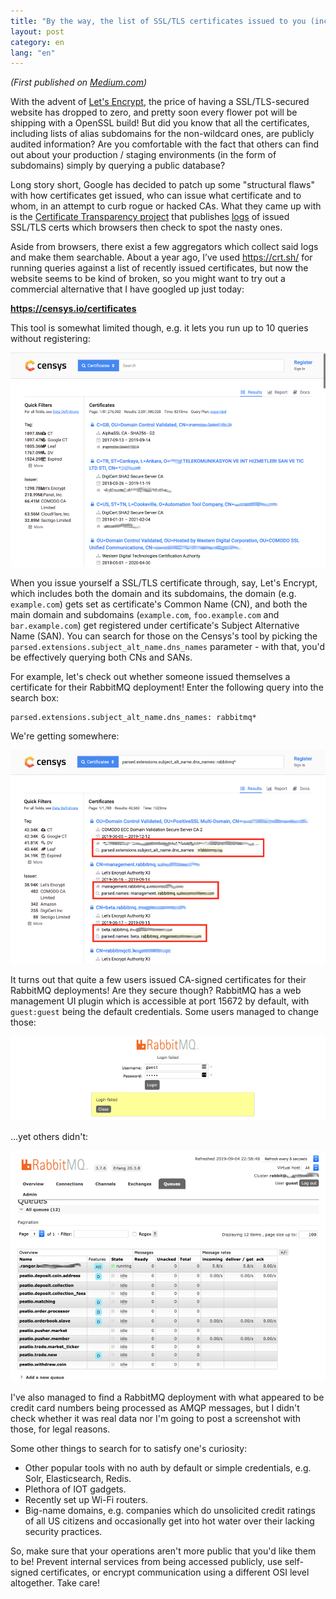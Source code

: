 ```yaml
---
title: "By the way, the list of SSL/TLS certificates issued to you (including subdomains) is public!"
layout: post
category: en
lang: "en"
---
```


*(First published on [Medium.com](https://linasvaliukas.medium.com/by-the-way-the-list-of-ssl-tls-certificates-issued-to-you-including-subdomains-is-public-5537ef1f11f5))*

With the advent of [Let's Encrypt](https://letsencrypt.org/), the price of having a SSL/TLS-secured website has dropped to zero, and pretty soon every flower pot will be shipping with a OpenSSL build! But did you know that all the certificates, including lists of alias subdomains for the non-wildcard ones, are publicly audited information? Are you comfortable with the fact that others can find out about your production / staging environments (in the form of subdomains) simply by querying a public database?

Long story short, Google has decided to patch up some "structural flaws" with how certificates get issued, who can issue what certificate and to whom, in an attempt to curb rogue or hacked CAs. What they came up with is the [Certificate Transparency project](https://www.certificate-transparency.org/) that publishes [logs](https://www.certificate-transparency.org/known-logs) of issued SSL/TLS certs which browsers then check to spot the nasty ones.

Aside from browsers, there exist a few aggregators which collect said logs and make them searchable. About a year ago, I’ve used <https://crt.sh/> for running queries against a list of recently issued certificates, but now the website seems to be kind of broken, so you might want to try out a commercial alternative that I have googled up just today:

**<https://censys.io/certificates>**

This tool is somewhat limited though, e.g. it lets you run up to 10 queries without registering:

![](images/2019-09-05-tls-certificates-are-public/censys-certs.png "I'm not sure if there's any basis to me blurring out the publicly available data, but I won't take the risk!")

When you issue yourself a SSL/TLS certificate through, say, Let's Encrypt, which includes both the domain and its subdomains, the domain (e.g. `example.com`) gets set as certificate's Common Name (CN), and both the main domain and subdomains (`example.com`, `foo.example.com` and `bar.example.com`) get registered under certificate's Subject Alternative Name (SAN). You can search for those on the Censys's tool by picking the `parsed.extensions.subject_alt_name.dns_names` parameter - with that, you'd be effectively querying both CNs and SANs.

For example, let's check out whether someone issued themselves a certificate for their RabbitMQ deployment! Enter the following query into the search box:

```
parsed.extensions.subject_alt_name.dns_names: rabbitmq*
```

We're getting somewhere:

![](images/2019-09-05-tls-certificates-are-public/censys-rabbitmq.png)

It turns out that quite a few users issued CA-signed certificates for their RabbitMQ deployments! Are they secure though? RabbitMQ has a web management UI plugin which is accessible at port 15672 by default, with `guest:guest` being the default credentials. Some users managed to change those:

![](images/2019-09-05-tls-certificates-are-public/rabbitmq-secured.png)

...yet others didn't:

![](images/2019-09-05-tls-certificates-are-public/rabbitmq-not-secured.png)

I've also managed to find a RabbitMQ deployment with what appeared to be credit card numbers being processed as AMQP messages, but I didn't check whether it was real data nor I'm going to post a screenshot with those, for legal reasons.

Some other things to search for to satisfy one's curiosity:

* Other popular tools with no auth by default or simple credentials, e.g. Solr, Elasticsearch, Redis.
* Plethora of IOT gadgets.
* Recently set up Wi-Fi routers.
* Big-name domains, e.g. companies which do unsolicited credit ratings of all US citizens and occasionally get into hot water over their lacking security practices.

So, make sure that your operations aren't more public that you'd like them to be! Prevent internal services from being accessed publicly, use self-signed certificates, or encrypt communication using a different OSI level altogether. Take care!
